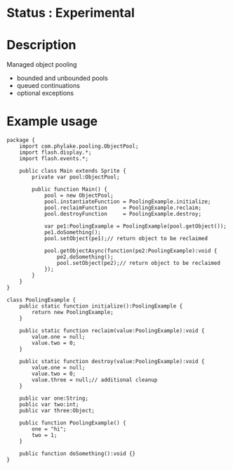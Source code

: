 Status : Experimental
=====================

Description
===========

Managed object pooling

- bounded and unbounded pools
- queued continuations
- optional exceptions

Example usage
=============

    package {
        import com.phylake.pooling.ObjectPool;
        import flash.display.*;
        import flash.events.*;

        public class Main extends Sprite {
            private var pool:ObjectPool;

            public function Main() {
                pool = new ObjectPool;
                pool.instantiateFunction = PoolingExample.initialize;
                pool.reclaimFunction     = PoolingExample.reclaim;
                pool.destroyFunction     = PoolingExample.destroy;

                var pe1:PoolingExample = PoolingExample(pool.getObject());
                pe1.doSomething();
                pool.setObject(pe1);// return object to be reclaimed

                pool.getObjectAsync(function(pe2:PoolingExample):void {
                    pe2.doSomething();
                    pool.setObject(pe2);// return object to be reclaimed
                });
            }
        }
    }

    class PoolingExample {
        public static function initialize():PoolingExample {
            return new PoolingExample;
        }

        public static function reclaim(value:PoolingExample):void {
            value.one = null;
            value.two = 0;
        }

        public static function destroy(value:PoolingExample):void {
            value.one = null;
            value.two = 0;
            value.three = null;// additional cleanup
        }

        public var one:String;
        public var two:int;
        public var three:Object;

        public function PoolingExample() {
            one = "hi";
            two = 1;
        }

        public function doSomething():void {}
    }
